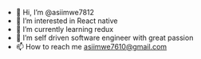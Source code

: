 - 👋 Hi, I’m @asiimwe7812
- 👀 I’m interested in React native
- 🌱 I’m currently learning redux
- 💞️ I’m self driven software engineer  with great passion
- 📫 How to reach me asiimwe7610@gmail.com 

<!---
asiimwe7812/asiimwe7812 is a ✨ special ✨ repository because its `README.md` (this file) appears on your GitHub profile.
You can click the Preview link to take a look at your changes.
--->
